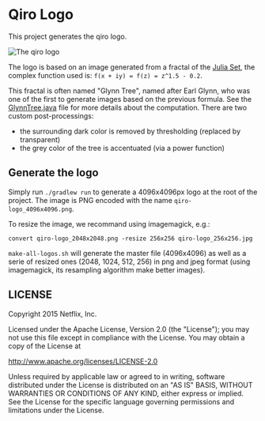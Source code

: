 # Qiro Logo

This project generates the qiro logo.

![The qiro logo](https://raw.githubusercontent.com/qiro/qiro-logo/master/qiro-logo_256x256.png)

The logo is based on an image generated from a fractal of the [Julia Set](https://en.wikipedia.org/wiki/Julia_set), the complex function used
 is:
  `f(x + iy) = f(z) = z^1.5 - 0.2`.

This fractal is often named "Glynn Tree", named after Earl Glynn, who was one of the first to
generate images based on the previous formula.
See the [GlynnTree.java](https://github.com/qiro/qiro-logo/blob/master/src/main/java/io/qiro/logo/GlynnTree.java)
file for more details about the computation. There are two custom post-processings:

- the surrounding dark color is removed by thresholding (replaced by transparent)
- the grey color of the tree is accentuated (via a power function)

## Generate the logo

Simply run `./gradlew run` to generate a 4096x4096px logo at the root of the project.
The image is PNG encoded with the name `qiro-logo_4096x4096.png`.

To resize the image, we recommand using imagemagick, e.g.:

`convert qiro-logo_2048x2048.png -resize 256x256 qiro-logo_256x256.jpg`

`make-all-logos.sh` will generate the master file (4096x4096) as well as a serie of
resized ones (2048, 1024, 512, 256) in png and jpeg format (using imagemagick, its
resampling algorithm make better images).

## LICENSE

Copyright 2015 Netflix, Inc.

Licensed under the Apache License, Version 2.0 (the "License");
you may not use this file except in compliance with the License.
You may obtain a copy of the License at

<http://www.apache.org/licenses/LICENSE-2.0>

Unless required by applicable law or agreed to in writing, software
distributed under the License is distributed on an "AS IS" BASIS,
WITHOUT WARRANTIES OR CONDITIONS OF ANY KIND, either express or implied.
See the License for the specific language governing permissions and
limitations under the License.
